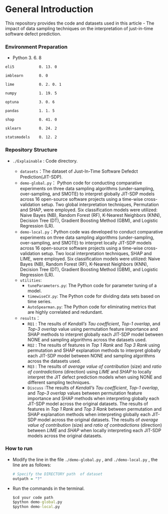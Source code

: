 # General Introduction

This repository provides the code and datasets used in this article - The impact of data sampling techniques on the interpretation of just-in-time software defect prediction.

### Environment Preparation

- Python	3. 6. 8

```
eli5           0. 13. 0

imblearn       0. 0 

lime           0. 2. 0. 1

numpy          1. 19. 5

optuna         3. 0. 6

pandas         1. 1. 5

shap           0. 41. 0

sklearn        0. 24. 2

statsmodels    0. 12. 2
```

### Repository Structure

- `./Explainable` : Code directory.
  
  - `datasets`：The dataset of Just-In-Time Software Defedct Prediction(JIT-SDP).
  - `demo-global.py`： Python code for conducting comparative experiments on three data sampling algorithms (under-sampling, over-sampling, and SMOTE) to interpret globally JIT-SDP models across 16 open-source software projects using a time-wise cross-validation setup. Two global interpretation techniques, Permutation and SHAP, were employed. Six classification models were utilized: Naive Bayes (NB), Random Forest (RF), K-Nearest Neighbors (KNN), Decision Tree (DT), Gradient Boosting Method (GBM), and Logistic Regression (LR).
  - `demo-local.py`：Python code was developed to conduct comparative experiments on three data sampling algorithms (under-sampling, over-sampling, and SMOTE) to  interpret locally JIT-SDP models across 16 open-source software projects using a time-wise cross-validation setup. Two local  interpretation techniques, SHAP and LIME, were employed. Six classification models were utilized: Naive Bayes (NB), Random Forest (RF), K-Nearest Neighbors (KNN), Decision Tree (DT), Gradient Boosting Method (GBM), and Logistic Regression (LR).
  - `utilities`:  
    - `tuneParameters.py`:  The Python code for parameter tuning of a model.
    - `timewiseCV.py`:  The Python code for dividing data sets based on time series.
    - `AutoSpearman.py`:  The Python code for eliminating metrics that are highly correlated and redundant.
  - `results`：
    - `RQ1` : The results of  *Kendall’s Tau coefficient*,  *Top-1 overlap*,  and *Top-3 overlap* value using permutation feature importance and SHAP methods to interpret globally each JIT-SDP model between NONE and sampling algorithms across the datasets used.
    - `RQ2` : The results of  features in  *Top 1 Rank* and *Top 3 Rank* using permutation and SHAP explanation methods to interpret globally each JIT-SDP model between NONE and sampling algorithms across the datasets used.
    - `RQ3` : The results of  *average value of contribution* (size) and *ratio of contradictions* (direction) using  *LIME*  and *SHAP* to locally interpret the  JIT defect prediction models when using NONE and different sampling techniques.
    - `Discuss` :The results of *Kendall’s Tau coefficient*, *Top-1 overlap*, and *Top-3 overlap* values between permutation feature importance and SHAP methods when interpreting globally each JIT-SDP model across the original datasets.  The results of  features in  *Top 1 Rank* and *Top 3 Rank* between permutation and SHAP explanation methods when interpreting globally each JIT-SDP model  across the original datasets. The results of  *average value of contribution* (size) and *ratio of contradictions* (direction) between  *LIME*  and *SHAP* when locally interpreting each JIT-SDP models across the original datasets.

### How to run

- Modify the line in the file `./demo-global.py` , and  `./demo-local.py` , the line are as follows:

  ```R
  # Specify the DIRECTORY path  of dataset
  outpath = "?"
  ```
  
- Run the commands in the terminal.
  
  ```cmd
  $cd your code path
  $python demo-global.py
  $python demo-local.py
  ```
